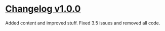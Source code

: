 # [Changelog v1.0.0](changelogs/v1.0.0.md)

Added content and improved stuff.
Fixed 3.5 issues and removed all code.
